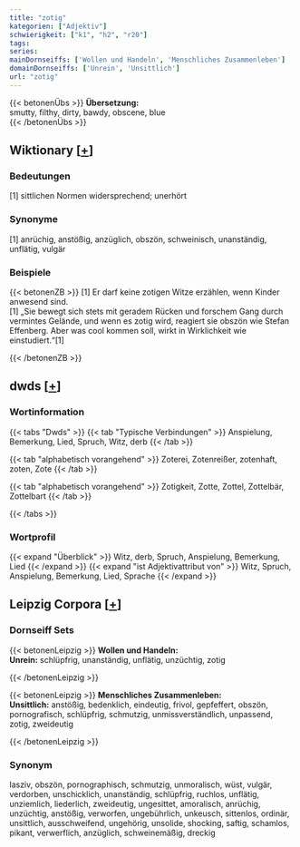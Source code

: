 ```yaml
---
title: "zotig"
kategorien: ["Adjektiv"]
schwierigkeit: ["k1", "h2", "r20"]
tags:
series:
mainDornseiffs: ['Wollen und Handeln', 'Menschliches Zusammenleben']
domainDornseiffs: ['Unrein', 'Unsittlich']
url: "zotig"
---
```


{{< betonenÜbs >}}
**Übersetzung:**  
smutty, filthy, dirty, bawdy, obscene, blue  
{{< /betonenÜbs >}}

## Wiktionary [[+](https://de.wiktionary.org/wiki/zotig)]

### Bedeutungen
[1] sittlichen Normen widersprechend; unerhört  

### Synonyme
[1] anrüchig, anstößig, anzüglich, obszön, schweinisch, unanständig, unflätig, vulgär  

### Beispiele
{{< betonenZB >}}
[1] Er darf keine zotigen Witze erzählen, wenn Kinder anwesend sind.  
[1] „Sie bewegt sich stets mit geradem Rücken und forschem Gang durch vermintes Gelände, und wenn es zotig wird, reagiert sie obszön wie Stefan Effenberg. Aber was cool kommen soll, wirkt in Wirklichkeit wie einstudiert.“[1]  

{{< /betonenZB >}}


## dwds [[+](https://www.dwds.de/wb/zotig)]

### Wortinformation
{{< tabs "Dwds" >}}
{{< tab "Typische Verbindungen" >}}
Anspielung, Bemerkung, Lied, Spruch, Witz, derb
{{< /tab >}}

{{< tab "alphabetisch vorangehend" >}}
Zoterei, Zotenreißer, zotenhaft, zoten, Zote
{{< /tab >}}

{{< tab "alphabetisch vorangehend" >}}
Zotigkeit, Zotte, Zottel, Zottelbär, Zottelbart
{{< /tab >}}

{{< /tabs >}}

### Wortprofil
{{< expand "Überblick" >}} Witz, derb, Spruch, Anspielung, Bemerkung, Lied {{< /expand >}}
{{< expand "ist Adjektivattribut von" >}} Witz, Spruch, Anspielung, Bemerkung, Lied, Sprache {{< /expand >}}

## Leipzig Corpora [[+](https://corpora.uni-leipzig.de/en/res?word=zotig&corpusId=deu_newscrawl-public_2018)]

### Dornseiff Sets
{{< betonenLeipzig >}}
**Wollen und Handeln:**  
**Unrein:** schlüpfrig, unanständig, unflätig, unzüchtig, zotig  

{{< /betonenLeipzig >}}


{{< betonenLeipzig >}}
**Menschliches Zusammenleben:**  
**Unsittlich:** anstößig, bedenklich, eindeutig, frivol, gepfeffert, obszön, pornografisch, schlüpfrig, schmutzig, unmissverständlich, unpassend, zotig, zweideutig  

{{< /betonenLeipzig >}}

### Synonym
lasziv, obszön, pornographisch, schmutzig, unmoralisch, wüst, vulgär, verdorben, unschicklich, unanständig, schlüpfrig, ruchlos, unflätig, unziemlich, liederlich, zweideutig, ungesittet, amoralisch, anrüchig, unzüchtig, anstößig, verworfen, ungebührlich, unkeusch, sittenlos, ordinär, unsittlich, ausschweifend, ungehörig, unsolide, shocking, saftig, schamlos, pikant, verwerflich, anzüglich, schweinemäßig, dreckig

